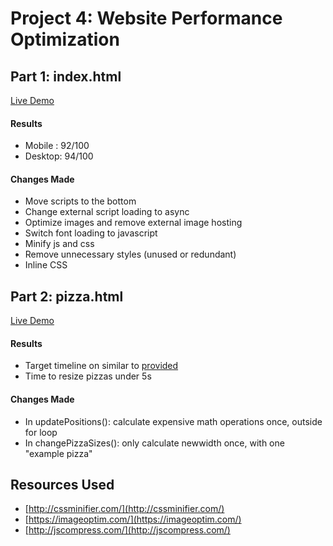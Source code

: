# Project 4: Website Performance Optimization


## Part 1: index.html

[Live Demo](http://hipslikeyeah.github.io/udacity-p4-website-optimization/)

#### Results

- Mobile : 92/100
- Desktop: 94/100

#### Changes Made

- Move scripts to the bottom
- Change external script loading to async
- Optimize images and remove external image hosting
- Switch font loading to javascript
- Minify js and css
- Remove unnecessary styles (unused or redundant)
- Inline CSS

## Part 2: pizza.html

[Live Demo](http://hipslikeyeah.github.io/udacity-p4-website-optimization/views/pizza.html)

#### Results

- Target timeline on similar to [provided](http://i.imgur.com/cI6zwUo.jpg)
- Time to resize pizzas under 5s

#### Changes Made

- In updatePositions(): calculate expensive math operations once, outside for loop
- In changePizzaSizes(): only calculate newwidth once, with one "example pizza"

## Resources Used

- [http://cssminifier.com/](http://cssminifier.com/)
- [https://imageoptim.com/](https://imageoptim.com/)
- [http://jscompress.com/](http://jscompress.com/)